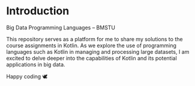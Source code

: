 # Introduction
Big Data Programming Languages – BMSTU

This repository serves as a platform for me to share my solutions to the course assignments in Kotlin. As we explore the use of programming languages such as Kotlin in managing and processing large datasets, I am excited to delve deeper into the capabilities of Kotlin and its potential applications in big data.

Happy coding 🕊️
